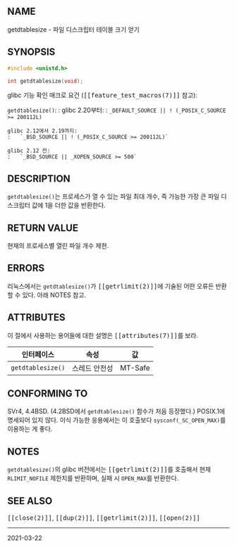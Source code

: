 ## NAME

getdtablesize - 파일 디스크립터 테이블 크기 얻기

## SYNOPSIS

```c
#include <unistd.h>

int getdtablesize(void);
```

glibc 기능 확인 매크로 요건 (<tt>[[feature_test_macros(7)]]</tt> 참고):

`getdtablesize()`:
:   glibc 2.20부터:
    :   `_DEFAULT_SOURCE || ! (_POSIX_C_SOURCE >= 200112L)`

    glibc 2.12에서 2.19까지:
    :   `_BSD_SOURCE || ! (_POSIX_C_SOURCE >= 200112L)`

    glibc 2.12 전:
    :   `_BSD_SOURCE || _XOPEN_SOURCE >= 500`

## DESCRIPTION

`getdtablesize()`는 프로세스가 열 수 있는 파일 최대 개수, 즉 가능한 가장 큰 파일 디스크립터 값에 1을 더한 값을 반환한다.

## RETURN VALUE

현재의 프로세스별 열린 파일 개수 제한.

## ERRORS

리눅스에서는 `getdtablesize()`가 <tt>[[getrlimit(2)]]</tt>에 기술된 어떤 오류든 반환할 수 있다. 아래 NOTES 참고.

## ATTRIBUTES

이 절에서 사용하는 용어들에 대한 설명은 <tt>[[attributes(7)]]</tt>를 보라.

| 인터페이스 | 속성 | 값 |
| --- | --- | --- |
| `getdtablesize()` | 스레드 안전성 | MT-Safe |

## CONFORMING TO

SVr4, 4.4BSD. (4.2BSD에서 `getdtablesize()` 함수가 처음 등장했다.) POSIX.1에 명세되어 있지 않다. 이식 가능한 응용에서는 이 호출보다 `sysconf(_SC_OPEN_MAX)`를 이용하는 게 좋다.

## NOTES

`getdtablesize()`의 glibc 버전에서는 <tt>[[getrlimit(2)]]</tt>를 호출해서 현재 `RLIMIT_NOFILE` 제한치를 반환하며, 실패 시 `OPEN_MAX`를 반환한다.

## SEE ALSO

<tt>[[close(2)]]</tt>, <tt>[[dup(2)]]</tt>, <tt>[[getrlimit(2)]]</tt>, <tt>[[open(2)]]</tt>

----

2021-03-22
